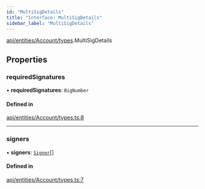 ```yaml
---
id: "MultiSigDetails"
title: "Interface: MultiSigDetails"
sidebar_label: "MultiSigDetails"
---
```


[api/entities/Account/types](../../../../../../modules/API/Entities/Account/Types/Types.md).MultiSigDetails

## Properties

### requiredSignatures

• **requiredSignatures**: `BigNumber`

#### Defined in

[api/entities/Account/types.ts:8](https://github.com/PolymeshAssociation/polymesh-sdk/blob/adcc38781/src/api/entities/Account/types.ts#L8)

___

### signers

• **signers**: [`Signer`](../../../../../../modules/Types/Types.md#signer)[]

#### Defined in

[api/entities/Account/types.ts:7](https://github.com/PolymeshAssociation/polymesh-sdk/blob/adcc38781/src/api/entities/Account/types.ts#L7)
